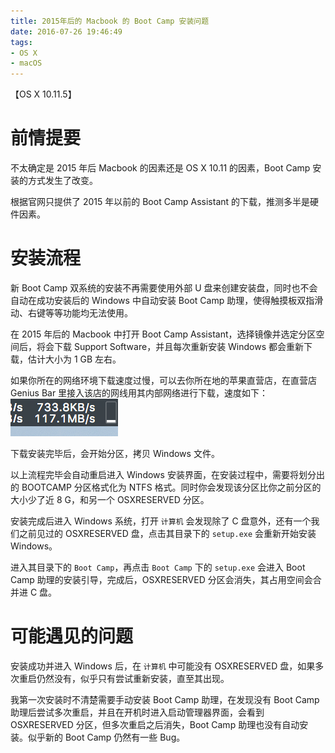 ```yaml
---
title: 2015年后的 Macbook 的 Boot Camp 安装问题
date: 2016-07-26 19:46:49
tags:
- OS X
- macOS
---
```

【OS X 10.11.5】

# 前情提要

不太确定是 2015 年后 Macbook 的因素还是 OS X 10.11 的因素，Boot Camp 安装的方式发生了改变。

根据官网只提供了 2015 年以前的 Boot Camp Assistant 的下载，推测多半是硬件因素。

# 安装流程

新 Boot Camp 双系统的安装不再需要使用外部 U 盘来创建安装盘，同时也不会自动在成功安装后的 Windows 中自动安装 Boot Camp 助理，使得触摸板双指滑动、右键等等功能均无法使用。

在 2015 年后的 Macbook 中打开 Boot Camp Assistant，选择镜像并选定分区空间后，将会下载 Support Software，并且每次重新安装 Windows 都会重新下载，估计大小为 1 GB 左右。

如果你所在的网络环境下载速度过慢，可以去你所在地的苹果直营店，在直营店 Genius Bar 里接入该店的网线用其内部网络进行下载，速度如下：
![boot-camp-download-speed-under-network-in-apple-store](/images/boot-camp-download-speed-under-network-in-apple-store.png)

下载安装完毕后，会开始分区，拷贝 Windows 文件。

以上流程完毕会自动重启进入 Windows 安装界面，在安装过程中，需要将划分出的 BOOTCAMP 分区格式化为 NTFS 格式。同时你会发现该分区比你之前分区的大小少了近 8 G，和另一个 OSXRESERVED 分区。

安装完成后进入 Windows 系统，打开 `计算机` 会发现除了 C 盘意外，还有一个我们之前见过的 OSXRESERVED 盘，点击其目录下的 `setup.exe` 会重新开始安装 Windows。

进入其目录下的 `Boot Camp`，再点击 `Boot Camp` 下的 `setup.exe` 会进入 Boot Camp 助理的安装引导，完成后，OSXRESERVED 分区会消失，其占用空间会合并进 C 盘。

# 可能遇见的问题

安装成功并进入 Windows 后，在 `计算机` 中可能没有 OSXRESERVED 盘，如果多次重启仍然没有，似乎只有尝试重新安装，直至其出现。

我第一次安装时不清楚需要手动安装 Boot Camp 助理，在发现没有 Boot Camp 助理后尝试多次重启，并且在开机时进入启动管理器界面，会看到 OSXRESERVED 分区，但多次重启之后消失，Boot Camp 助理也没有自动安装。似乎新的 Boot Camp 仍然有一些 Bug。


